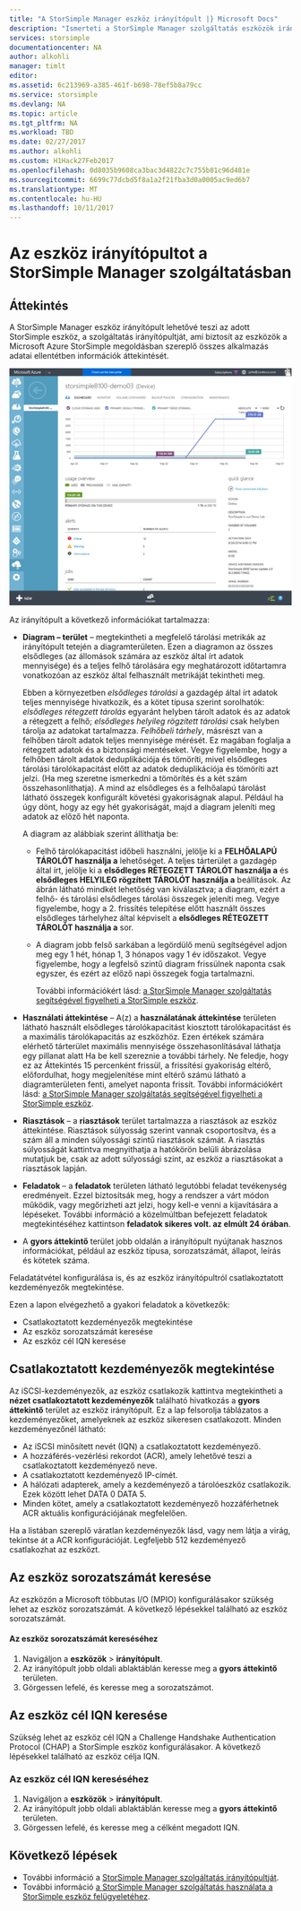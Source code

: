 ```yaml
---
title: "A StorSimple Manager eszköz irányítópult |} Microsoft Docs"
description: "Ismerteti a StorSimple Manager szolgáltatás eszközök irányítópult és a tárolási metrikák és a csatlakoztatott kezdeményezők megtekintéséhez, és keresse meg a sorozatszámot és IQN-Nevének használatával."
services: storsimple
documentationcenter: NA
author: alkohli
manager: timlt
editor: 
ms.assetid: 6c213969-a385-461f-b698-78ef5b8a79cc
ms.service: storsimple
ms.devlang: NA
ms.topic: article
ms.tgt_pltfrm: NA
ms.workload: TBD
ms.date: 02/27/2017
ms.author: alkohli
ms.custom: H1Hack27Feb2017
ms.openlocfilehash: 0d8035b9608ca3bac3d4822c7c755b81c96d481e
ms.sourcegitcommit: 6699c77dcbd5f8a1a2f21fba3d0a0005ac9ed6b7
ms.translationtype: MT
ms.contentlocale: hu-HU
ms.lasthandoff: 10/11/2017
---
```

# <a name="use-the-device-dashboard-in-storsimple-manager-service"></a>Az eszköz irányítópultot a StorSimple Manager szolgáltatásban  

## <a name="overview"></a>Áttekintés
A StorSimple Manager eszköz irányítópult lehetővé teszi az adott StorSimple eszköz, a szolgáltatás irányítópultját, ami biztosít az eszközök a Microsoft Azure StorSimple megoldásban szereplő összes alkalmazás adatai ellentétben információk áttekintését.

![Irányítópult-oldalon eszköz](./media/storsimple-device-dashboard/StorSimple_DeviceDashbaord1M.png)

Az irányítópult a következő információkat tartalmazza:

* **Diagram – terület** – megtekintheti a megfelelő tárolási metrikák az irányítópult tetején a diagramterületen. Ezen a diagramon az összes elsődleges (az állomások számára az eszköz által írt adatok mennyisége) és a teljes felhő tárolására egy meghatározott időtartamra vonatkozóan az eszköz által felhasznált metrikáját tekintheti meg.
  
     Ebben a környezetben *elsődleges tárolási* a gazdagép által írt adatok teljes mennyisége hivatkozik, és a kötet típusa szerint sorolhatók: *elsődleges rétegzett tárolás* egyaránt helyben tárolt adatok és az adatok a rétegzett a felhő; *elsődleges helyileg rögzített tárolási* csak helyben tárolja az adatokat tartalmazza. *Felhőbeli tárhely*, másrészt van a felhőben tárolt adatok teljes mennyisége mérését. Ez magában foglalja a rétegzett adatok és a biztonsági mentéseket. Vegye figyelembe, hogy a felhőben tárolt adatok deduplikációja és tömöríti, mivel elsődleges tárolási tárolókapacitást előtt az adatok deduplikációja és tömöríti azt jelzi. (Ha meg szeretne ismerkedni a tömörítés és a két szám összehasonlíthatja). A mind az elsődleges és a felhőalapú tárolást látható összegek konfigurált követési gyakoriságnak alapul. Például ha úgy dönt, hogy az egy hét gyakoriságát, majd a diagram jeleníti meg adatok az előző hét naponta.
  
     A diagram az alábbiak szerint állíthatja be:
  
  * Felhő tárolókapacitást időbeli használni, jelölje ki a **FELHŐALAPÚ TÁROLÓT használja a** lehetőséget. A teljes tárterület a gazdagép által írt, jelölje ki a **elsődleges RÉTEGZETT TÁROLÓT használja a** és **elsődleges HELYILEG rögzített TÁROLÓT használja a** beállítások. Az ábrán látható mindkét lehetőség van kiválasztva; a diagram, ezért a felhő- és tárolási elsődleges tárolási összegek jeleníti meg. Vegye figyelembe, hogy a 2. frissítés telepítése előtt használt összes elsődleges tárhelyhez által képviselt a **elsődleges RÉTEGZETT TÁROLÓT használja a** sor.
  * A diagram jobb felső sarkában a legördülő menü segítségével adjon meg egy 1 hét, hónap 1, 3 hónapos vagy 1 év időszakot. Vegye figyelembe, hogy a legfelső szintű diagram frissülnek naponta csak egyszer, és ezért az előző napi összegek fogja tartalmazni.
    
    További információkért lásd: [a StorSimple Manager szolgáltatás segítségével figyelheti a StorSimple eszköz](storsimple-monitor-device.md).
* **Használati áttekintése** – A(z) a **használatának áttekintése** területen látható használt elsődleges tárolókapacitást kiosztott tárolókapacitást és a maximális tárolókapacitás az eszközhöz. Ezen értékek számára elérhető tárterület maximális mennyisége összehasonlításával láthatja egy pillanat alatt Ha be kell szereznie a további tárhely. Ne feledje, hogy ez az Áttekintés 15 percenként frissül, a frissítési gyakoriság eltérő, előfordulhat, hogy megjelenítése mint eltérő számú látható a diagramterületen fenti, amelyet naponta frissít. További információkért lásd: [a StorSimple Manager szolgáltatás segítségével figyelheti a StorSimple eszköz](storsimple-monitor-device.md).
* **Riasztások** – a **riasztások** terület tartalmazza a riasztások az eszköz áttekintése. Riasztások súlyosság szerint vannak csoportosítva, és a szám áll a minden súlyossági szintű riasztások számát. A riasztás súlyosságát kattintva megnyithatja a hatókörön belüli ábrázolása mutatjuk be, csak az adott súlyossági szint, az eszköz a riasztásokat a riasztások lapján.
* **Feladatok** – a **feladatok** területen látható legutóbbi feladat tevékenység eredményeit. Ezzel biztosítsák meg, hogy a rendszer a várt módon működik, vagy megőrizheti azt jelzi, hogy kell-e venni a kijavítására a lépéseket. További információ a közelmúltban befejezett feladatok megtekintéséhez kattintson **feladatok sikeres volt. az elmúlt 24 órában**.
* A **gyors áttekintő** terület jobb oldalán a irányítópult nyújtanak hasznos információkat, például az eszköz típusa, sorozatszámát, állapot, leírás és kötetek száma.

Feladatátvétel konfigurálása is, és az eszköz irányítópultról csatlakoztatott kezdeményezők megtekintése.

Ezen a lapon elvégezhető a gyakori feladatok a következők:

* Csatlakoztatott kezdeményezők megtekintése
* Az eszköz sorozatszámát keresése
* Az eszköz cél IQN keresése

## <a name="view-connected-initiators"></a>Csatlakoztatott kezdeményezők megtekintése
Az iSCSI-kezdeményezők, az eszköz csatlakozik kattintva megtekintheti a **nézet csatlakoztatott kezdeményezők** található hivatkozás a **gyors áttekintő** terület az eszköz irányítópult. Ez a lap felsorolja táblázatos a kezdeményezőket, amelyeknek az eszköz sikeresen csatlakozott. Minden kezdeményezőnél látható:

* Az iSCSI minősített nevét (IQN) a csatlakoztatott kezdeményező.
* A hozzáférés-vezérlési rekordot (ACR), amely lehetővé teszi a csatlakoztatott kezdeményező neve.
* A csatlakoztatott kezdeményező IP-címét.
* A hálózati adapterek, amely a kezdeményező a tárolóeszköz csatlakozik. Ezek között lehet DATA 0 DATA 5.
* Minden kötet, amely a csatlakoztatott kezdeményező hozzáférhetnek ACR aktuális konfigurációjának megfelelően.

Ha a listában szereplő váratlan kezdeményezők lásd, vagy nem látja a virág, tekintse át a ACR konfigurációját. Legfeljebb 512 kezdeményező csatlakozhat az eszközt.

## <a name="find-the-device-serial-number"></a>Az eszköz sorozatszámát keresése
Az eszközön a Microsoft többutas I/O (MPIO) konfigurálásakor szükség lehet az eszköz sorozatszámát. A következő lépésekkel található az eszköz sorozatszámát.

#### <a name="to-find-the-device-serial-number"></a>Az eszköz sorozatszámát kereséséhez
1. Navigáljon a **eszközök** > **irányítópult**.
2. Az irányítópult jobb oldali ablaktáblán keresse meg a **gyors áttekintő** területen.
3. Görgessen lefelé, és keresse meg a sorozatszámot.

## <a name="find-the-device-target-iqn"></a>Az eszköz cél IQN keresése
Szükség lehet az eszköz cél IQN a Challenge Handshake Authentication Protocol (CHAP) a StorSimple eszköz konfigurálásakor. A következő lépésekkel található az eszköz célja IQN.

### <a name="to-find-the-device-target-iqn"></a>Az eszköz cél IQN kereséséhez
1. Navigáljon a **eszközök** > **irányítópult**.
2. Az irányítópult jobb oldali ablaktáblán keresse meg a **gyors áttekintő** területen.
3. Görgessen lefelé, és keresse meg a célként megadott IQN.

## <a name="next-steps"></a>Következő lépések
* További információ a [StorSimple Manager szolgáltatás irányítópultját](storsimple-service-dashboard.md).
* További információ [a StorSimple Manager szolgáltatás használata a StorSimple eszköz felügyeletéhez](storsimple-manager-service-administration.md).

